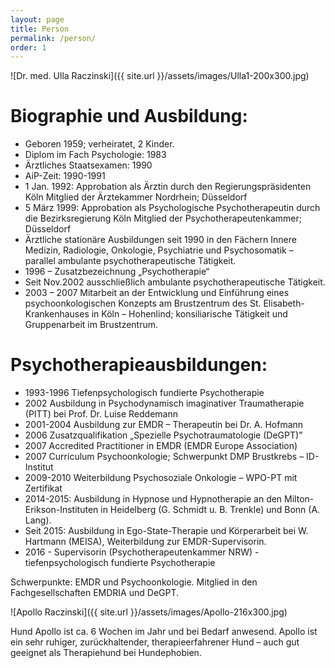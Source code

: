 ```yaml
---
layout: page
title: Person
permalink: /person/
order: 1
---
```


![Dr. med. Ulla Raczinski]({{ site.url }}/assets/images/Ulla1-200x300.jpg)

# Biographie und Ausbildung:

 - Geboren 1959; verheiratet, 2 Kinder.
 - Diplom im Fach Psychologie: 1983
 - Ärztliches Staatsexamen: 1990
 - AiP-Zeit: 1990-1991
 - 1 Jan. 1992: Approbation als Ärztin durch den Regierungspräsidenten Köln Mitglied der Ärztekammer Nordrhein; Düsseldorf
 - 5 März 1999: Approbation als Psychologische Psychotherapeutin durch die Bezirksregierung Köln Mitglied der Psychotherapeutenkammer; Düsseldorf
 - Ärztliche stationäre Ausbildungen seit 1990 in den Fächern Innere Medizin, Radiologie, Onkologie, Psychiatrie und Psychosomatik – parallel ambulante psychotherapeutische Tätigkeit.
 - 1996 – Zusatzbezeichnung „Psychotherapie“
 - Seit Nov.2002 ausschließlich ambulante psychotherapeutische Tätigkeit.
 - 2003 – 2007 Mitarbeit an der Entwicklung und Einführung eines psychoonkologischen Konzepts am Brustzentrum des St. Elisabeth- Krankenhauses in Köln – Hohenlind; konsiliarische Tätigkeit und Gruppenarbeit im Brustzentrum.

# Psychotherapieausbildungen:

 - 1993-1996 Tiefenpsychologisch fundierte Psychotherapie
 - 2002 Ausbildung in Psychodynamisch imaginativer Traumatherapie (PITT) bei Prof. Dr. Luise Reddemann
 - 2001-2004 Ausbildung zur EMDR – Therapeutin bei Dr. A. Hofmann
 - 2006 Zusatzqualifikation „Spezielle Psychotraumatologie (DeGPT)”
 - 2007 Accredited Practitioner in EMDR (EMDR Europe Association)
 - 2007 Curriculum Psychoonkologie; Schwerpunkt DMP Brustkrebs – ID-Institut
 - 2009-2010 Weiterbildung Psychosoziale Onkologie – WPO-PT mit Zertifikat
 - 2014-2015: Ausbildung in Hypnose und Hypnotherapie an den Milton-Erikson-Instituten in Heidelberg (G. Schmidt u. B. Trenkle) und Bonn (A. Lang).
 - Seit 2015: Ausbildung in Ego-State-Therapie und Körperarbeit bei W. Hartmann (MEISA), Weiterbildung zur EMDR-Supervisorin.
 - 2016 - Supervisorin (Psychotherapeutenkammer NRW) - tiefenpsychologisch fundierte Psychotherapie

Schwerpunkte: EMDR und Psychoonkologie.
Mitglied in den Fachgesellschaften EMDRIA und DeGPT.

![Apollo Raczinski]({{ site.url }}/assets/images/Apollo-216x300.jpg)

Hund Apollo ist ca. 6 Wochen im Jahr und bei Bedarf anwesend. Apollo ist ein sehr ruhiger, zurückhaltender, therapieerfahrener Hund – auch gut geeignet als Therapiehund bei Hundephobien.
